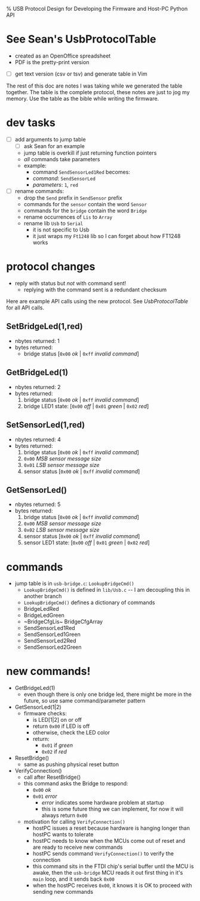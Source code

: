 % USB Protocol Design for Developing the Firmware and Host-PC Python API

# See Sean's UsbProtocolTable
- created as an OpenOffice spreadsheet
- PDF is the pretty-print version
- [ ] get text version (csv or tsv) and generate table in Vim

The rest of this doc are notes I was taking while we generated the table
together. The table is the complete protocol, these notes are just to jog my
memory. Use the table as the bible while writing the firmware.

# dev tasks
- [ ] add arguments to jump table
    - [ ] ask Sean for an example
    - jump table is overkill if just returning function
      pointers
    - *all* commands take parameters
    - example:
        - command `SendSensorLed1Red` becomes:
        - *command*: `SendSensorLed`
        - *parameters*: `1`, `red`
- [ ] rename commands:
    - drop the `Send` prefix in `SendSensor` prefix
    - commands for the `sensor` contain the word `Sensor`
    - commands for the `bridge` contain the word `Bridge`
    - rename occurrences of `Lis` to `Array`
    - rename lib `Usb` to `Serial`
        - it is not specific to Usb
        - it just wraps my `Ft1248` lib so I can forget about how FT1248 works

# protocol changes
- reply with status but *not* with command sent!
    - replying with the command sent is a redundant checksum

Here are example API calls using the new protocol. See *UsbProtocolTable* for
all API calls.

## SetBridgeLed(1,red)
- nbytes returned: 1
- bytes returned:
    - bridge status [`0x00` *ok* | `0xff` *invalid command*]

## GetBridgeLed(1)
- nbytes returned: 2
- bytes returned:
    1. bridge status [`0x00` *ok* | `0xff` *invalid command*]
    2. bridge LED1 state: [`0x00` *off* | `0x01` *green* | `0x02` *red*]

## SetSensorLed(1,red)
- nbytes returned: 4
- bytes returned:
    1. bridge status [`0x00` *ok* | `0xff` *invalid command*]
    2. `0x00` *MSB sensor message size*
    3. `0x01` *LSB sensor message size*
    4. sensor status [`0x00` *ok* | `0xff` *invalid command*]

## GetSensorLed()
- nbytes returned: 5
- bytes returned:
    1. bridge status [`0x00` *ok* | `0xff` *invalid command*]
    2. `0x00` *MSB sensor message size*
    3. `0x02` *LSB sensor message size*
    4. sensor status [`0x00` *ok* | `0xff` *invalid command*]
    5. sensor LED1 state: [`0x00` *off* | `0x01` *green* | `0x02` *red*]

# commands
- jump table is in `usb-bridge.c`: `LookupBridgeCmd()`
    - `LookupBridgeCmd()` is defined in `lib/Usb.c` --
      I am decoupling this in another branch
    - `LookupBridgeCmd()` defines a dictionary of
      commands
    - BridgeLedRed
    - BridgeLedGreen
    - ~BridgeCfgLis~ BridgeCfgArray
    - SendSensorLed1Red
    - SendSensorLed1Green
    - SendSensorLed2Red
    - SendSensorLed2Green

# new commands!
- GetBridgeLed(1)
    - even though there is only one bridge led, there might be more in the
      future, so use same command/parameter pattern
- GetSensorLed(1|2)
    - firmware checks:
        - is LED[1|2] on or off
        - return `0x00` if LED is off
        - otherwise, check the LED color
        - return:
            - `0x01` if *green*
            - `0x02` if *red*
- ResetBridge()
    - same as pushing physical reset button
- VerifyConnection()
    - call after ResetBridge()
    - this command asks the Bridge to respond:
        - `0x00` *ok*
        - `0x01` *error*
            - *error* indicates some hardware problem at startup
            - this is some future thing we can implement, for now it will always
              return `0x00`
    - motivation for calling `VerifyConnection()`
        - hostPC issues a reset because hardware is hanging longer than hostPC
          wants to tolerate
        - hostPC needs to know when the MCUs come out of reset and are ready to
          receive new commands
        - hostPC sends command `VerifyConnection()` to verify the connection
        - this command sits in the FTDI chip's serial buffer until the MCU is
          awake, then the `usb-bridge` MCU reads it out first thing in it's
          `main` loop, and it sends back `0x00`
        - when the hostPC receives `0x00`, it knows it is OK to proceed with
          sending new commands
